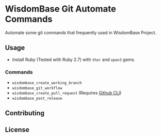 # WisdomBase Git Automate Commands

Automate some git commands that frequently used in WisdomBase Project.

## Usage

- Install Ruby (Tested with Ruby 2.7) with `thor` and `open3` gems.

### Commands

- `wisdombase_create_working_branch`
- `wisdombase_git_workflow`
- `wisdombase_create_pull_request` (Requires [Github CLI](https://cli.github.com/))
- `wisdombase_post_release`

## Contributing

## License
